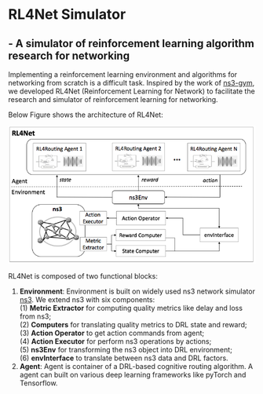 # RL4Net Simulator 
## - A simulator of reinforcement learning algorithm research for networking

Implementing a reinforcement learning environment and algorithms for networking from scratch is a difficult task. Inspired by the work of [ns3-gym](https://github.com/tkn-tub/ns3-gym), we developed RL4Net (Reinforcement Learning for Network) to facilitate the research and simulator of reinforcement learning for networking. 

Below Figure shows the architecture of RL4Net:

<p align="center">
<img src="doc/RL4Net_architecture.png" alt="drawing" width="600"/>
</p>

RL4Net is composed of two functional blocks:

1. <b>Environment</b>: Environment is built on widely used ns3 network simulator [ns3](https://www.nsnam.org/). We extend ns3 with six components:   
    (1) <b>Metric Extractor</b> for computing quality metrics like delay and loss from ns3;   
    (2) <b>Computers</b> for translating quality metrics to DRL state and reward;  
    (3) <b>Action Operator</b> to get action commands from agent;  
    (4) <b>Action Executor</b> for perform ns3 operations by actions;   
    (5) <b>ns3Env</b> for transforming the ns3 object into DRL environment;   
    (6) <b>envInterface</b> to translate between ns3 data and DRL factors.     
2. <b>Agent</b>: Agent is container of a DRL-based cognitive routing algorithm. A agent can built on various deep learning frameworks like pyTorch and Tensorflow.
